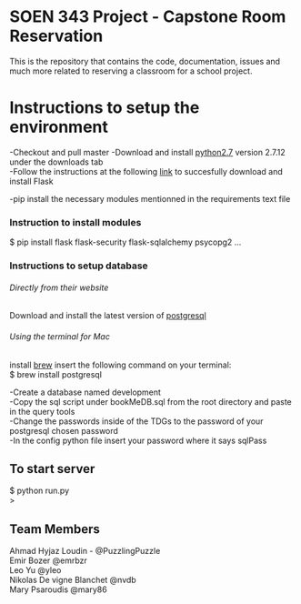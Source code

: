 # SOEN 343 Project - Capstone Room Reservation

This is the repository that contains the code, documentation, issues and much more related to reserving a classroom for a school project.
<br />

<h1>Instructions to setup the environment</h1>
-Checkout and pull master
-Download and install <a href="https://www.python.org/download/releases/2.7/">python2.7</a> version 2.7.12 under the downloads tab<br />
-Follow the instructions at the following <a href="http://flask.pocoo.org/docs/0.11/installation/">link</a> to succesfully download and install Flask</a><br/> 

-pip install the necessary modules mentionned in the requirements text file <br />
<h3>Instruction to install modules</h3>
$ pip install flask flask-security flask-sqlalchemy psycopg2 ... <br />

<h3>Instructions to setup database</h3>
<h6>Directly from their website</h6>
Download and install the latest version of <a href="https://www.postgresql.org/download/">postgresql</a><br />
<h6>Using the terminal for Mac</h6>
install <a href="http://brew.sh/">brew</a>
insert the following command on your terminal: <br />
$ brew install postgresql<br />

-Create a database named development <br />
-Copy the sql script under bookMeDB.sql from the root directory and paste in the query tools <br />
-Change the passwords inside of the TDGs to the password of your postgresql chosen password <br />
-In the config python file insert your password where it says sqlPass<br />

<h2>To start server</h2>
$ python run.py <br />
>

## Team Members

Ahmad Hyjaz Loudin - @PuzzlingPuzzle<br />
Emir Bozer @emrbzr<br />
Leo Yu @yleo<br />
Nikolas De vigne Blanchet @nvdb <br />
Mary Psaroudis @mary86<br />
